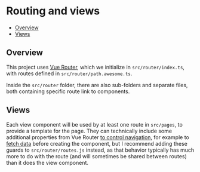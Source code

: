 # Routing and views

- [Overview](#overview)
- [Views](#views)

## Overview

This project uses [Vue Router](tech.md#vue-router), which we initialize in
`src/router/index.ts`, with routes defined in `src/router/path.awesome.ts`.

Inside the `src/router` folder, there are also sub-folders and separate files,
both containing specific route link to components.

## Views

Each view component will be used by at least one route in `src/pages`, to provide a template for the page. They can technically include some additional properties from Vue Router [to control navigation](https://router.vuejs.org/guide/advanced/navigation-guards.html), for example to [fetch data](https://router.vuejs.org/guide/advanced/data-fetching.html#fetching-before-navigation) before creating the component, but I recommend adding these guards to `src/router/routes.js` instead, as that behavior typically has much more to do with the route (and will sometimes be shared between routes) than it does the view component.

